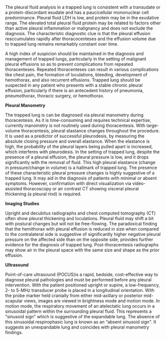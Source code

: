 The pleural fluid analysis in a trapped lung is consistent with a transudate or a protein-discordant exudate and has a paucicellular mononuclear cell predominance. Pleural fluid LDH is low, and protein may be in the exudative range. The elevated total pleural fluid protein may be related to factors other than active pleural inflammation or malignancy and does not exclude the diagnosis. The characteristic diagnostic clue is that the pleural effusion reaccumulates rapidly after thoracocenteses and the effusion volume due to trapped lung remains remarkably constant over time.

A high index of suspicion should be maintained in the diagnosis and management of trapped lungs, particularly in the setting of malignant pleural effusions so as to prevent complications from repeated thoracenteses. Repeated thoracenteses can result in various complications like chest pain, the formation of loculations, bleeding, development of hemothorax, and also recurrent effusions. Trapped lung should be suspected in any patient who presents with a stable chronic pleural effusion, particularly if there is an antecedent history of pneumonia, pneumothorax, thoracic surgery, or hemothorax.

**Pleural Manometry**

The trapped lung is can be diagnosed via pleural manometry during thoracentesis. As it is time-consuming and requires technical expertise, currently manometry is not routinely used during thoracentesis. With large-volume thoracentesis, pleural elastance changes throughout the procedure. It is used as a predictor of successful pleurodesis, by measuring the absolute closing pressure and overall elastance. When the elastance is high, the probability of the pleural layers being pulled apart is increased, which interferes with pleurodesis. In the setting of trapped lung, despite the presence of a pleural effusion, the pleural pressure is low, and it drops significantly with the removal of fluid. This high pleural elastance (change in pressure/change in volume) is a hallmark of trapped lung. The presence of these characteristic pleural pressure changes is highly suggestive of a trapped lung. It may aid in the diagnosis of patients with minimal or absent symptoms. However, confirmation with direct visualization via video-assisted thoracoscopy or air contrast CT showing visceral pleural thickening (a pleural rind) is required.

**Imaging Studies**

Upright and decubitus radiographs and chest computed tomography (CT) often show pleural thickening and loculations. Pleural fluid may shift a bit with postural changes but will not be free-flowing. The paradoxical finding that the hemithorax with pleural effusion is reduced in size when compared to the contralateral side is suggestive of significantly higher negative pleural pressure on the affected side than on the opposite side, provides further evidence for the diagnosis of trapped lung. Post-thoracentesis radiographs may show air in the pleural space with the same size and shape as the prior effusion.

**Ultrasound**

Point-of-care ultrasound (POCUS)is a rapid, bedside, cost-effective way to diagnose pleural pathologies and must be performed before any pleural intervention. With the patient positioned upright or supine, a low-frequency, 2- to 5-MHz transducer probe is placed in a longitudinal orientation. With the probe marker held cranially from either mid-axillary or posterior mid-scapular views, images are viewed in brightness mode and motion mode. In motion mode, the respiratory movement of an atelectatic lung occurs in a sinusoidal pattern within the surrounding pleural fluid. This represents a “sinusoid sign" which is suggestive of the expandable lung. The absence of this sinusoidal respirophasic lung is known as an “absent sinusoid sign". It suggests an unexpandable lung and coincides with pleural manometry findings.